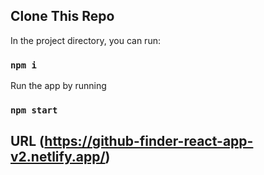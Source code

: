 

## Clone This Repo

In the project directory, you can run:

### `npm i`

Run the app by running
### `npm start`

## URL (https://github-finder-react-app-v2.netlify.app/)
